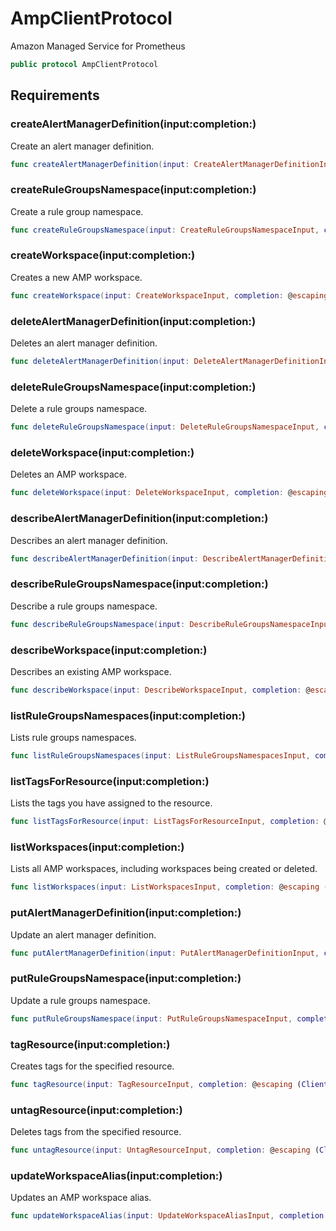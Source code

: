 # AmpClientProtocol

Amazon Managed Service for Prometheus

``` swift
public protocol AmpClientProtocol 
```

## Requirements

### createAlertManagerDefinition(input:completion:)

Create an alert manager definition.

``` swift
func createAlertManagerDefinition(input: CreateAlertManagerDefinitionInput, completion: @escaping (ClientRuntime.SdkResult<CreateAlertManagerDefinitionOutputResponse, CreateAlertManagerDefinitionOutputError>) -> Void)
```

### createRuleGroupsNamespace(input:completion:)

Create a rule group namespace.

``` swift
func createRuleGroupsNamespace(input: CreateRuleGroupsNamespaceInput, completion: @escaping (ClientRuntime.SdkResult<CreateRuleGroupsNamespaceOutputResponse, CreateRuleGroupsNamespaceOutputError>) -> Void)
```

### createWorkspace(input:completion:)

Creates a new AMP workspace.

``` swift
func createWorkspace(input: CreateWorkspaceInput, completion: @escaping (ClientRuntime.SdkResult<CreateWorkspaceOutputResponse, CreateWorkspaceOutputError>) -> Void)
```

### deleteAlertManagerDefinition(input:completion:)

Deletes an alert manager definition.

``` swift
func deleteAlertManagerDefinition(input: DeleteAlertManagerDefinitionInput, completion: @escaping (ClientRuntime.SdkResult<DeleteAlertManagerDefinitionOutputResponse, DeleteAlertManagerDefinitionOutputError>) -> Void)
```

### deleteRuleGroupsNamespace(input:completion:)

Delete a rule groups namespace.

``` swift
func deleteRuleGroupsNamespace(input: DeleteRuleGroupsNamespaceInput, completion: @escaping (ClientRuntime.SdkResult<DeleteRuleGroupsNamespaceOutputResponse, DeleteRuleGroupsNamespaceOutputError>) -> Void)
```

### deleteWorkspace(input:completion:)

Deletes an AMP workspace.

``` swift
func deleteWorkspace(input: DeleteWorkspaceInput, completion: @escaping (ClientRuntime.SdkResult<DeleteWorkspaceOutputResponse, DeleteWorkspaceOutputError>) -> Void)
```

### describeAlertManagerDefinition(input:completion:)

Describes an alert manager definition.

``` swift
func describeAlertManagerDefinition(input: DescribeAlertManagerDefinitionInput, completion: @escaping (ClientRuntime.SdkResult<DescribeAlertManagerDefinitionOutputResponse, DescribeAlertManagerDefinitionOutputError>) -> Void)
```

### describeRuleGroupsNamespace(input:completion:)

Describe a rule groups namespace.

``` swift
func describeRuleGroupsNamespace(input: DescribeRuleGroupsNamespaceInput, completion: @escaping (ClientRuntime.SdkResult<DescribeRuleGroupsNamespaceOutputResponse, DescribeRuleGroupsNamespaceOutputError>) -> Void)
```

### describeWorkspace(input:completion:)

Describes an existing AMP workspace.

``` swift
func describeWorkspace(input: DescribeWorkspaceInput, completion: @escaping (ClientRuntime.SdkResult<DescribeWorkspaceOutputResponse, DescribeWorkspaceOutputError>) -> Void)
```

### listRuleGroupsNamespaces(input:completion:)

Lists rule groups namespaces.

``` swift
func listRuleGroupsNamespaces(input: ListRuleGroupsNamespacesInput, completion: @escaping (ClientRuntime.SdkResult<ListRuleGroupsNamespacesOutputResponse, ListRuleGroupsNamespacesOutputError>) -> Void)
```

### listTagsForResource(input:completion:)

Lists the tags you have assigned to the resource.

``` swift
func listTagsForResource(input: ListTagsForResourceInput, completion: @escaping (ClientRuntime.SdkResult<ListTagsForResourceOutputResponse, ListTagsForResourceOutputError>) -> Void)
```

### listWorkspaces(input:completion:)

Lists all AMP workspaces, including workspaces being created or deleted.

``` swift
func listWorkspaces(input: ListWorkspacesInput, completion: @escaping (ClientRuntime.SdkResult<ListWorkspacesOutputResponse, ListWorkspacesOutputError>) -> Void)
```

### putAlertManagerDefinition(input:completion:)

Update an alert manager definition.

``` swift
func putAlertManagerDefinition(input: PutAlertManagerDefinitionInput, completion: @escaping (ClientRuntime.SdkResult<PutAlertManagerDefinitionOutputResponse, PutAlertManagerDefinitionOutputError>) -> Void)
```

### putRuleGroupsNamespace(input:completion:)

Update a rule groups namespace.

``` swift
func putRuleGroupsNamespace(input: PutRuleGroupsNamespaceInput, completion: @escaping (ClientRuntime.SdkResult<PutRuleGroupsNamespaceOutputResponse, PutRuleGroupsNamespaceOutputError>) -> Void)
```

### tagResource(input:completion:)

Creates tags for the specified resource.

``` swift
func tagResource(input: TagResourceInput, completion: @escaping (ClientRuntime.SdkResult<TagResourceOutputResponse, TagResourceOutputError>) -> Void)
```

### untagResource(input:completion:)

Deletes tags from the specified resource.

``` swift
func untagResource(input: UntagResourceInput, completion: @escaping (ClientRuntime.SdkResult<UntagResourceOutputResponse, UntagResourceOutputError>) -> Void)
```

### updateWorkspaceAlias(input:completion:)

Updates an AMP workspace alias.

``` swift
func updateWorkspaceAlias(input: UpdateWorkspaceAliasInput, completion: @escaping (ClientRuntime.SdkResult<UpdateWorkspaceAliasOutputResponse, UpdateWorkspaceAliasOutputError>) -> Void)
```
